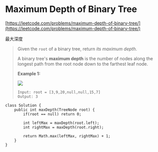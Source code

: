 # Maximum Depth of Binary Tree

[https://leetcode.com/problems/maximum-depth-of-binary-tree/](https://leetcode.com/problems/maximum-depth-of-binary-tree/)

最大深度

> Given the `root` of a binary tree, return _its maximum depth_.
>
> A binary tree's **maximum depth** is the number of nodes along the longest path from the root node down to the farthest leaf node.
>
> &#x20;
>
> **Example 1:**
>
> ![](https://assets.leetcode.com/uploads/2020/11/26/tmp-tree.jpg)
>
> ```
> Input: root = [3,9,20,null,null,15,7]
> Output: 3
> ```

```
class Solution {
    public int maxDepth(TreeNode root) {
        if(root == null) return 0;
        
        int leftMax = maxDepth(root.left);
        int rightMax = maxDepth(root.right);
        
        return Math.max(leftMax, rightMax) + 1;
    }
}
```
